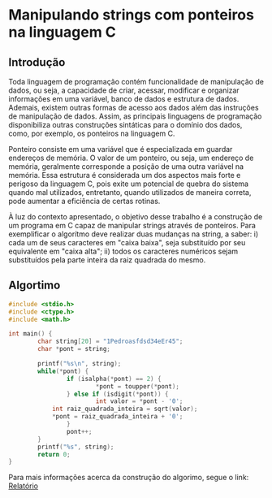 # Manipulando strings com ponteiros na linguagem C
## Introdução
Toda linguagem de programação contém funcionalidade de manipulação de dados, ou seja, a capacidade de criar, acessar, modificar e organizar informações em uma variável, banco de dados e estrutura de dados. Ademais, existem outras formas de acesso aos dados além das instruções de manipulação de dados. Assim, as principais linguagens de programação disponibiliza outras construções sintáticas para o domínio dos dados, como, por exemplo, os ponteiros na linguagem C.

Ponteiro consiste em uma variável que é especializada em guardar endereços de memória. O valor de um ponteiro, ou seja, um endereço de memória, geralmente corresponde a posição de uma outra variável na memória. Essa estrutura é considerada um dos aspectos mais forte e perigoso da linguagem C, pois exite um potencial de quebra do sistema quando mal utilizados, entretanto, quando utilizados de maneira correta, pode aumentar a eficiência de certas rotinas.

À luz do contexto apresentado, o objetivo desse trabalho é a construção de um programa em C capaz de manipular strings através de ponteiros. Para exemplificar o algorítmo deve realizar duas mudanças na string, a saber: i) cada um de seus caracteres em "caixa baixa", seja substituído por seu equivalente em "caixa alta"; ii) todos os caracteres numéricos sejam substituídos pela parte inteira da raiz quadrada do mesmo.
## Algortimo
~~~c
#include <stdio.h>
#include <ctype.h>
#include <math.h>

int main() {
        char string[20] = "1Pedroasfdsd34eEr45";
        char *pont = string;

        printf("%s\n", string);
        while(*pont) {
                if (isalpha(*pont) == 2) {
                        *pont = toupper(*pont);
                } else if (isdigit(*pont)) {
                        int valor = *pont - '0';
			int raiz_quadrada_inteira = sqrt(valor);
			*pont = raiz_quadrada_inteira + '0';
                }
                pont++;
        }
        printf("%s", string);
        return 0;
}
~~~
Para mais informações acerca da construção do algorimo, segue o link: [Relatório](https://drive.google.com/file/d/1IFxQWe_ibJwLWgB1gzmOlgYAwREGx0EQ/view?usp=sharing)
